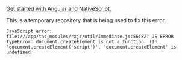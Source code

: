 [Get started with Angular and NativeScript.](http://docs.nativescript.org/angular/start/introduction.html)




This is a temporary repository that is being used to fix this error.
```
JavaScript error: file:///app/tns_modules/rxjs/util/Immediate.js:56:82: JS ERROR TypeError: document.createElement is not a function. (In 'document.createElement('script')', 'document.createElement' is undefined
```
